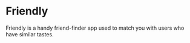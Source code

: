 # Friendly

Friendly is a handy friend-finder app used to match you with users who have similar tastes.
